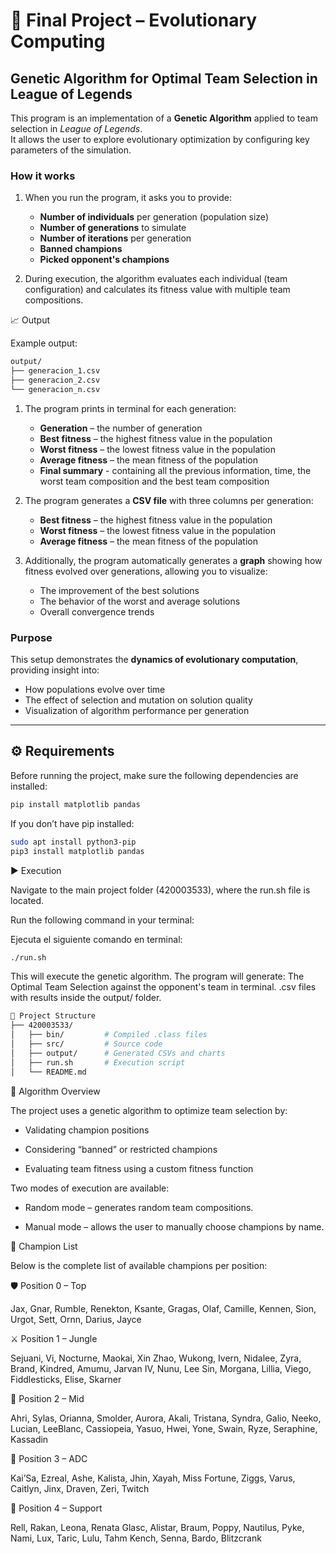 # 🧬 Final Project – Evolutionary Computing
## Genetic Algorithm for Optimal Team Selection in League of Legends

This program is an implementation of a **Genetic Algorithm** applied to team selection in *League of Legends*.  
It allows the user to explore evolutionary optimization by configuring key parameters of the simulation.

### How it works

1. When you run the program, it asks you to provide:
   - **Number of individuals** per generation (population size)  
   - **Number of generations** to simulate  
   - **Number of iterations** per generation
   - **Banned champions**
   - **Picked opponent's champions**

2. During execution, the algorithm evaluates each individual (team configuration) and calculates its fitness value with multiple team compositions.

📈 Output

Example output:
```bash
output/
├── generacion_1.csv
├── generacion_2.csv
└── generacion_n.csv
```
1. The program prints in terminal for each generation:
   - **Generation** – the number of generation
   - **Best fitness** – the highest fitness value in the population    
   - **Worst fitness** – the lowest fitness value in the population  
   - **Average fitness** – the mean fitness of the population
   - **Final summary** - containing all the previous information, time, the worst team composition and the best team composition
3. The program generates a **CSV file** with three columns per generation:
   - **Best fitness** – the highest fitness value in the population  
   - **Worst fitness** – the lowest fitness value in the population  
   - **Average fitness** – the mean fitness of the population

4. Additionally, the program automatically generates a **graph** showing how fitness evolved over generations, allowing you to visualize:
   - The improvement of the best solutions  
   - The behavior of the worst and average solutions  
   - Overall convergence trends

### Purpose

This setup demonstrates the **dynamics of evolutionary computation**, providing insight into:
- How populations evolve over time  
- The effect of selection and mutation on solution quality  
- Visualization of algorithm performance per generation

---

## ⚙️ Requirements

Before running the project, make sure the following dependencies are installed:

```bash
pip install matplotlib pandas
```
If you don’t have pip installed:
```bash
sudo apt install python3-pip
pip3 install matplotlib pandas
```
▶️ Execution

Navigate to the main project folder (420003533), where the run.sh file is located.

Run the following command in your terminal:

Ejecuta el siguiente comando en terminal:
```bash
./run.sh
```

This will execute the genetic algorithm.
The program will generate:
The Optimal Team Selection against the opponent's team in terminal.
.csv files with results inside the output/ folder.


```bash
🧩 Project Structure
├── 420003533/
│   ├── bin/         # Compiled .class files
│   ├── src/         # Source code
│   ├── output/      # Generated CSVs and charts
│   ├── run.sh       # Execution script
│   └── README.md
```

🧠 Algorithm Overview

The project uses a genetic algorithm to optimize team selection by:

- Validating champion positions

- Considering “banned” or restricted champions

- Evaluating team fitness using a custom fitness function

Two modes of execution are available:

- Random mode – generates random team compositions.

- Manual mode – allows the user to manually choose champions by name.

🧾 Champion List

Below is the complete list of available champions per position:

🛡️ Position 0 – Top

Jax, Gnar, Rumble, Renekton, Ksante, Gragas, Olaf, Camille, Kennen, Sion, Urgot, Sett, Ornn, Darius, Jayce

⚔️ Position 1 – Jungle

Sejuani, Vi, Nocturne, Maokai, Xin Zhao, Wukong, Ivern, Nidalee, Zyra, Brand, Kindred, Amumu, Jarvan IV, Nunu, Lee Sin, Morgana, Lillia, Viego, Fiddlesticks, Elise, Skarner

💪 Position 2 – Mid

Ahri, Sylas, Orianna, Smolder, Aurora, Akali, Tristana, Syndra, Galio, Neeko, Lucian, LeeBlanc, Cassiopeia, Yasuo, Hwei, Yone, Swain, Ryze, Seraphine, Kassadin

🎯 Position 3 – ADC

Kai’Sa, Ezreal, Ashe, Kalista, Jhin, Xayah, Miss Fortune, Ziggs, Varus, Caitlyn, Jinx, Draven, Zeri, Twitch

💫 Position 4 – Support

Rell, Rakan, Leona, Renata Glasc, Alistar, Braum, Poppy, Nautilus, Pyke, Nami, Lux, Taric, Lulu, Tahm Kench, Senna, Bardo, Blitzcrank

